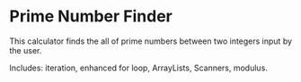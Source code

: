 # Prime Number Finder
This calculator finds the all of prime numbers between two integers input by the user.

Includes: iteration, enhanced for loop, ArrayLists, Scanners, modulus.
